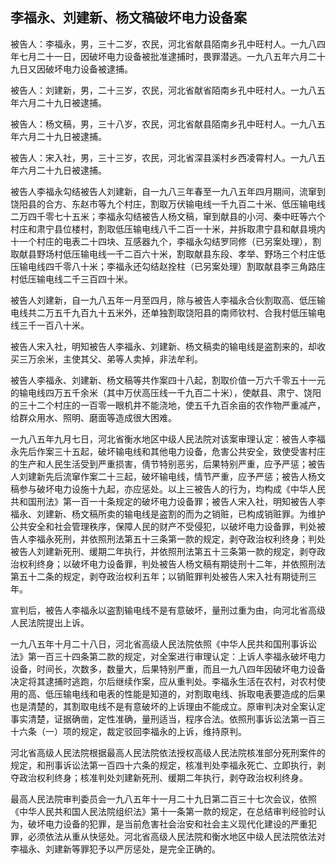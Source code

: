 ## 李福永、刘建新、杨文稿破坏电力设备案

被告人：李福永，男，三十二岁，农民，河北省献县陌南乡孔中旺村人。一九八四年七月二十一日，因破坏电力设备被批准逮捕时，畏罪潜逃。一九八五年六月二十九日又因破坏电力设备被逮捕。

被告人：刘建新，男，二十三岁，农民，河北省献省陌南乡孔中旺村人。一九八五年六月二十九日被逮捕。

被告人：杨文稿，男，三十八岁，农民，河北省献县陌南乡孔中旺村人。一九八五年六月二十九日被逮捕。

被告人：宋入社，男，三十三岁，农民，河北省深县溪村乡西凌霄村人。一九八五年六月二十九日被逮捕。

被告人李福永勾结被告人刘建新，自一九八三年春至一九八五年四月期间，流窜到饶阳县的合方、东赵市等九个村庄，割取万伏输电线一千九百二十米、低压输电线二万四千零七十五米；李福永勾结被告人杨文稿，窜到献县的小河、秦中旺等六个村庄和肃宁县位楼村，割取低压输电线八千二百一十米，并拆取肃宁县和献县境内十一个村庄的电表二十四块、互感器九个，李福永勾结罗同修（已另案处理），割取献县野场村低压输电线一千二百六十米，割取献县东段、孝举、野场三个村庄低压输电线四千零八十米；李福永还勾结赵拴柱（已另案处理）割取献县李三角路庄村低压输电线二千三百四十米。

被告人刘建新，自一九八五年一月至四月，除与被告人李福永合伙割取高、低压输电线共二万五千九百九十五米外，还单独割取饶阳县的南师钦村、合我村低压输电线三千一百八十米。

被告人宋入社，明知被告人李福永、刘建新、杨文稿卖的输电线是盗割来的，却收买三万余米，主使其父、弟等人卖掉，非法牟利。

被告人李福永、刘建新、杨文稿等共作案四十八起，割取价值一万六千零五十一元的输电线四万五千余米（其中万伏高压线一千九百二十米），使献县、肃宁、饶阳的三十二个村庄的一百零一眼机井不能浇地，使五千九百余亩的农作物严重减产，给群众用水、照明、磨面等造成很大困难。

一九八五年九月七日，河北省衡水地区中级人民法院对该案审理认定：被告人李福永先后作案三十五起，破坏输电线和其他电力设备，危害公共安全，致使受害村庄的生产和人民生活受到严重损害，倩节特别恶劣，后果特别严重，应予严惩；被告人刘建新先后流窜作案二十三起，破坏输电线，情节严重，应予严惩；被告人杨文稿参与破坏电力设施十九起，亦应惩处。以上三被告人的行为，均构成《中华人民共和国刑法》第一百一十条规定的破坏电力设备罪；被告人宋入社，明知被告人李福永、刘建新、杨文稿所卖的输电线是盗割的而为之销赃，已构成销赃罪。为维护公共安全和社会管理秩序，保障人民的财产不受侵犯，以破坏电力设备罪，判处被告人李福永死刑，并依照刑法第五十三条第一款的规定，剥夺政治权利终身；判处被告人刘建新死刑、缓期二年执行，并依照刑法第五十三条第一款的规定，剥夺政治权利终身；以破坏电力设备罪，判处被告人杨文稿有期徒刑十二年，并依照刑法第五十二条的规定，剥夺政治权利五年；以销赃罪判处被告人宋入社有期徒刑三年。

宣判后，被告人李福永以盗割输电线不是有意破坏，量刑过重为由，向河北省高级人民法院提出上诉。

一九八五年十月二十八日，河北省高级人民法院依照《中华人民共和国刑事诉讼法》第一百三十四条第二款的规定，对全案进行审理认定：上诉人李福永破坏电力设备，时间长，次数多，数量大，后果特别严重，而且一九八四年因破坏电力设备决定将其逮捕时逃跑，尔后继续作案，应从重判处。李福永生活在农村，对农村使用的高、低压输电线和电表的性能是知道的，对割取电线、拆取电表要造成的后果也是清楚的，其割取电线不是有意破坏的上诉理由不能成立。原审判决对全案认定事实清楚，证据确凿，定性准确，量刑适当，程序合法。依照刑事诉讼法第一百三十六条（一）项的规定，裁定驳回李福永的上诉，维持原判。

河北省高级人民法院根据最高人民法院依法授权高级人民法院核准部分死刑案件的规定，和刑事诉讼法第一百四十六条的规定，核准判处李福永死亡、立即执行，剥夺政治权利终身；核准判处刘建新死刑、缓期二年执行，剥夺政治权利终身。

最高人民法院审判委员会一九八五年十一月二十九日第二百三十七次会议，依照《中华人民共和国人民法院组织法》第十一条第一款的规定，在总结审判经验时认为，破坏电力设备的犯罪，是当前危害社会治安和社会主义现代化建设的严重犯罪，必须依法从重从快惩处。河北省高级人民法院和衡水地区中级人民法院依法对李福永、刘建新等罪犯予以严厉惩处，是完全正确的。

